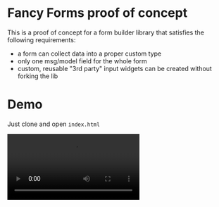# Fancy Forms proof of concept

This is a proof of concept for a form builder library that satisfies the following requirements:

- a form can collect data into a proper custom type
- only one msg/model field for the whole form
- custom, reusable "3rd party" input widgets can be created without forking the lib

# Demo

Just clone and open `index.html`

![](./fancy-forms.mov)

